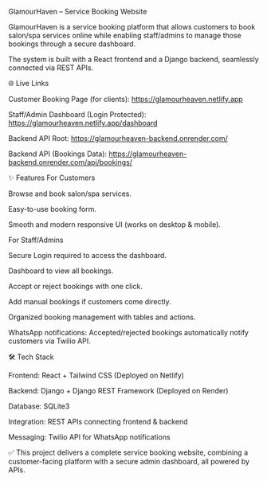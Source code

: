 GlamourHaven – Service Booking Website

GlamourHaven is a service booking platform that allows customers to book salon/spa services online while enabling staff/admins to manage those bookings through a secure dashboard.

The system is built with a React frontend and a Django backend, seamlessly connected via REST APIs.

🌐 Live Links

Customer Booking Page (for clients):
https://glamourheaven.netlify.app

Staff/Admin Dashboard (Login Protected):
https://glamourheaven.netlify.app/dashboard

Backend API Root:
https://glamourheaven-backend.onrender.com/

Backend API (Bookings Data):
https://glamourheaven-backend.onrender.com/api/bookings/

✨ Features
For Customers

Browse and book salon/spa services.

Easy-to-use booking form.

Smooth and modern responsive UI (works on desktop & mobile).

For Staff/Admins

Secure Login required to access the dashboard.

Dashboard to view all bookings.

Accept or reject bookings with one click.

Add manual bookings if customers come directly.

Organized booking management with tables and actions.

WhatsApp notifications: Accepted/rejected bookings automatically notify customers via Twilio API.

🛠️ Tech Stack

Frontend: React + Tailwind CSS (Deployed on Netlify)

Backend: Django + Django REST Framework (Deployed on Render)

Database: SQLite3

Integration: REST APIs connecting frontend & backend

Messaging: Twilio API for WhatsApp notifications

✅ This project delivers a complete service booking website, combining a customer-facing platform with a secure admin dashboard, all powered by APIs.
